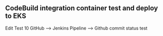 ## CodeBuild integration container test and deploy to EKS

Edit Test 10
GitHub --> Jenkins Pipeline --> Github commit status test

